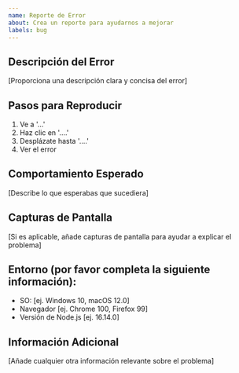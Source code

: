 ```yaml
---
name: Reporte de Error
about: Crea un reporte para ayudarnos a mejorar
labels: bug
---
```


## Descripción del Error

[Proporciona una descripción clara y concisa del error]

## Pasos para Reproducir

1. Ve a '...'
2. Haz clic en '....'
3. Desplázate hasta '....'
4. Ver el error

## Comportamiento Esperado

[Describe lo que esperabas que sucediera]

## Capturas de Pantalla

[Si es aplicable, añade capturas de pantalla para ayudar a explicar el problema]

## Entorno (por favor completa la siguiente información):

- SO: [ej. Windows 10, macOS 12.0]
- Navegador [ej. Chrome 100, Firefox 99]
- Versión de Node.js [ej. 16.14.0]

## Información Adicional

[Añade cualquier otra información relevante sobre el problema]
